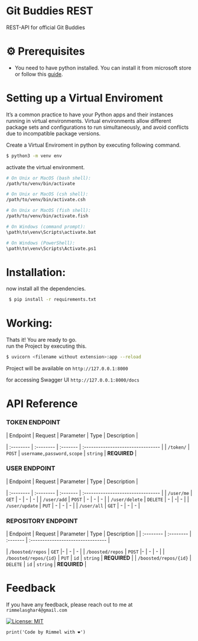 <link href="https://cdn.jsdelivr.net/npm/bootstrap@5.0.2/dist/css/bootstrap.min.css" rel="stylesheet" integrity="sha384-EVSTQN3/azprG1Anm3QDgpJLIm9Nao0Yz1ztcQTwFspd3yD65VohhpuuCOmLASjC" crossorigin="anonymous">

# Git Buddies REST
REST-API for official Git Buddies
# ⚙️ Prerequisites

- You need to have python installed. You can install it from microsoft store or follow this [guide](https://www.geeksforgeeks.org/how-to-install-python-on-windows/).

# Setting up a Virtual Enviroment

It’s a common practice to have your Python apps and their instances running in virtual environments. Virtual environments allow different package sets and configurations to run simultaneously, and avoid conflicts due to incompatible package versions. 

Create a Virtual Enviroment in python by executing following command.
```bash
$ python3 -m venv env
```
activate the virtual environment.
```bash
# On Unix or MacOS (bash shell): 
/path/to/venv/bin/activate

# On Unix or MacOS (csh shell):
/path/to/venv/bin/activate.csh

# On Unix or MacOS (fish shell):
/path/to/venv/bin/activate.fish

# On Windows (command prompt):
\path\to\venv\Scripts\activate.bat

# On Windows (PowerShell):
\path\to\venv\Scripts\Activate.ps1
```

# Installation:
now install all the dependencies.
```bash
 $ pip install -r requirements.txt
```

# Working:
Thats it! You are ready to go. </br>
run the Project by executing this.
```bash
$ uvicorn <filename without extension>:app --reload
```

Project will be available on
``http://127.0.0.1:8000``

for accessing Swagger UI
``http://127.0.0.1:8000/docs``

# API Reference


### TOKEN ENDPOINT

| Endpoint | Request | Parameter | Type     | Description                       |

| :-------- | :-------- | :------- | :-------------------------------- |
| `/token/`     | `POST`     |   `username,password,scope`  | `string` | **REQUIRED**  |


### USER ENDPOINT

| Endpoint | Request | Parameter | Type     | Description                       |

| :-------- | :-------- | :------- | :-------------------------------- |
| `/user/me`     | `GET`     |  -     | - | -  |
| `/user/add`     | `POST`     |  -     | - | -  |
| `/user/delete`     | `DELETE`     |  -   | -| -  |
| `/user/update`     | `PUT`     | -     | - | -  |
| `/user/all`     | `GET`     | -    | - | -  |

### REPOSITORY ENDPOINT

| Endpoint | Request | Parameter | Type     | Description                       |
| :-------- | :-------- | :------- | :-------------------------------- |

| `/boosted/repos`     | `GET`     |-     | - | -  |
| `/boosted/repos`     | `POST`     |-     | - | -  |
| `/boosted/repos/{id}`     | `PUT`     | `id`   | `string` | **REQUIRED**  |
| `/boosted/repos/{id}`     | `DELETE`     | `id`   | `string` | **REQUIRED**  |



# Feedback
If you have any feedback, please reach out to me at  `rimmelasghar4@gmail.com` 


[![License: MIT](https://img.shields.io/badge/License-MIT-purple.svg)](https://opensource.org/licenses/MIT)

```
print('Code by Rimmel with ❤')
```

